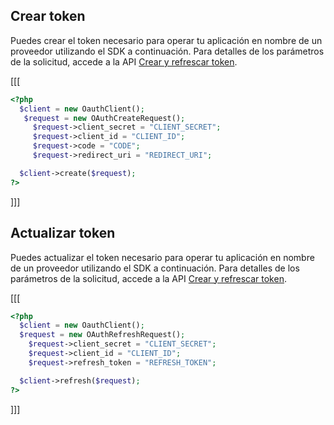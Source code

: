 ## Crear token

Puedes crear el token necesario para operar tu aplicación en nombre de un proveedor utilizando el SDK a continuación. Para detalles de los parámetros de la solicitud, accede a la API [Crear y refrescar token](/developers/es/reference/oauth/_oauth_token/post).

[[[
```php
<?php
  $client = new OauthClient();
   $request = new OAuthCreateRequest();
     $request->client_secret = "CLIENT_SECRET";
     $request->client_id = "CLIENT_ID";
     $request->code = "CODE";
     $request->redirect_uri = "REDIRECT_URI";

  $client->create($request);
?>
```
]]]

## Actualizar token

Puedes actualizar el token necesario para operar tu aplicación en nombre de un proveedor utilizando el SDK a continuación. Para detalles de los parámetros de la solicitud, accede a la API [Crear y refrescar token](/developers/es/reference/oauth/_oauth_token/post).

[[[
```php
<?php
  $client = new OauthClient();
  $request = new OAuthRefreshRequest();
    $request->client_secret = "CLIENT_SECRET";
    $request->client_id = "CLIENT_ID";
    $request->refresh_token = "REFRESH_TOKEN";

  $client->refresh($request);
?>
```
]]]